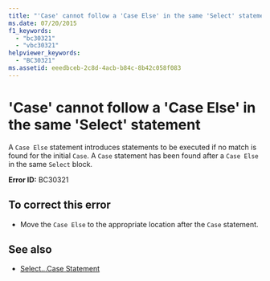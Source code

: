 ```yaml
---
title: "'Case' cannot follow a 'Case Else' in the same 'Select' statement"
ms.date: 07/20/2015
f1_keywords: 
  - "bc30321"
  - "vbc30321"
helpviewer_keywords: 
  - "BC30321"
ms.assetid: eeedbceb-2c8d-4acb-b84c-8b42c058f083
---
```

# 'Case' cannot follow a 'Case Else' in the same 'Select' statement
A `Case Else` statement introduces statements to be executed if no match is found for the initial `Case`. A `Case` statement has been found after a `Case Else` in the same `Select` block.  
  
 **Error ID:** BC30321  
  
## To correct this error  
  
-   Move the `Case Else` to the appropriate location after the `Case` statement.  
  
## See also
- [Select...Case Statement](../../visual-basic/language-reference/statements/select-case-statement.md)
